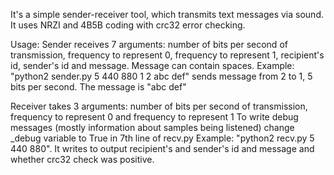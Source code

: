 It's a simple sender-receiver tool, which transmits text messages via sound. It uses NRZI and 4B5B coding with crc32 error checking.

Usage:
  Sender receives 7 arguments: number of bits per second of transmission, frequency to represent 0, frequency to represent 1, recipient's id, sender's id and message. Message can contain spaces.
    Example: "python2 sender.py 5 440 880 1 2 abc def" sends message from 2 to 1, 5 bits per second. The message is "abc def"
  
  Receiver takes 3 arguments: number of bits per second of transmission, frequency to represent 0 and frequency to represent 1
    To write debug messages (mostly information about samples being listened) change _debug variable to True in 7th line of recv.py
    Example: "python2 recv.py 5 440 880". It writes to output recipient's and sender's id and message and whether crc32 check was positive.
